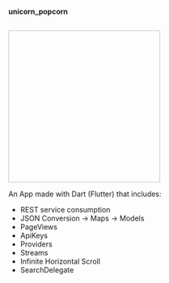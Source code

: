 #### unicorn_popcorn
##

<img scr="https://external-content.duckduckgo.com/iu/?u=http%3A%2F%2Fwww.browniebites.net%2Fwp-content%2Fuploads%2F2018%2F01%2Funicorn-popcorn-recipe.jpg&f=1&nofb=1" width="300" height="300"/>


An App made with Dart (Flutter) that includes:

- REST service consumption
- JSON Conversion -> Maps -> Models
- PageViews
- ApiKeys
- Providers
- Streams
- Infinite Horizontal Scroll
- SearchDelegate

